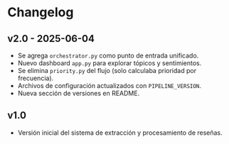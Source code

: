 # Changelog

## v2.0 - 2025-06-04
- Se agrega `orchestrator.py` como punto de entrada unificado.
- Nuevo dashboard `app.py` para explorar tópicos y sentimientos.
- Se elimina `priority.py` del flujo (solo calculaba prioridad por frecuencia).
- Archivos de configuración actualizados con `PIPELINE_VERSION`.
- Nueva sección de versiones en README.

## v1.0
- Versión inicial del sistema de extracción y procesamiento de reseñas.
